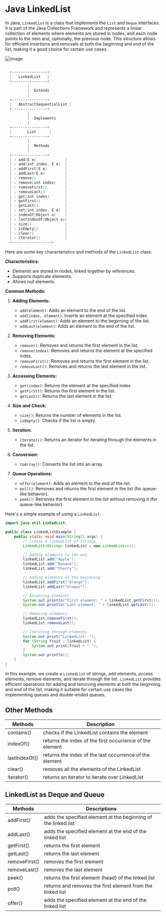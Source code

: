 # Java LinkedList

In Java, `LinkedList` is a class that implements the `List` and `Deque` interfaces. It is part of the Java Collections Framework and represents a linear collection of elements where elements are stored in nodes, and each node points to the next and, optionally, the previous node. This structure allows for efficient insertions and removals at both the beginning and end of the list, making it a good choice for certain use cases.

![image](https://github.com/Pankaj-Str/Learn-JAVA-SE/assets/36913690/663f9dfb-1b5f-401d-a3d5-182cf9ab63ff)


```scss

  +----------------+
  |   LinkedList   |
  +----------------+
          |
          |  Extends
          |
  +----------------+
  |   AbstractSequentialList |
  +----------------+
          |
          |  Implements
          |
  +----------------+
  |       List      |
  +----------------+
          |
          |  Methods
          |
  +----------------+
  | - add(E e)             |
  | - add(int index, E e)  |
  | - addFirst(E e)        |
  | - addLast(E e)         |
  | - remove()             |
  | - remove(int index)    |
  | - removeFirst()        |
  | - removeLast()         |
  | - get(int index)       |
  | - getFirst()           |
  | - getLast()            |
  | - set(int index, E e)  |
  | - indexOf(Object o)    |
  | - lastIndexOf(Object o)|
  | - size()               |
  | - isEmpty()            |
  | - clear()              |
  | - iterator()           |
  +------------------+


```


Here are some key characteristics and methods of the `LinkedList` class:

**Characteristics:**
- Elements are stored in nodes, linked together by references.
- Supports duplicate elements.
- Allows null elements.

**Common Methods:**

1. **Adding Elements:**
   - `add(element)`: Adds an element to the end of the list.
   - `add(index, element)`: Inserts an element at the specified index.
   - `addFirst(element)`: Adds an element to the beginning of the list.
   - `addLast(element)`: Adds an element to the end of the list.

2. **Removing Elements:**
   - `remove()`: Removes and returns the first element in the list.
   - `remove(index)`: Removes and returns the element at the specified index.
   - `removeFirst()`: Removes and returns the first element in the list.
   - `removeLast()`: Removes and returns the last element in the list.

3. **Accessing Elements:**
   - `get(index)`: Returns the element at the specified index.
   - `getFirst()`: Returns the first element in the list.
   - `getLast()`: Returns the last element in the list.

4. **Size and Check:**
   - `size()`: Returns the number of elements in the list.
   - `isEmpty()`: Checks if the list is empty.

5. **Iteration:**
   - `iterator()`: Returns an iterator for iterating through the elements in the list.

6. **Conversion:**
   - `toArray()`: Converts the list into an array.

7. **Queue Operations:**
   - `offer(element)`: Adds an element to the end of the list.
   - `poll()`: Removes and returns the first element in the list (for queue-like behavior).
   - `peek()`: Retrieves the first element in the list without removing it (for queue-like behavior).

Here's a simple example of using a `LinkedList`:

```java
import java.util.LinkedList;

public class LinkedListExample {
    public static void main(String[] args) {
        // Create a LinkedList of strings
        LinkedList<String> linkedList = new LinkedList<>();

        // Adding elements to the end
        linkedList.add("Apple");
        linkedList.add("Banana");
        linkedList.add("Cherry");

        // Adding elements at the beginning
        linkedList.addFirst("Orange");
        linkedList.addLast("Grapes");

        // Accessing elements
        System.out.println("First element: " + linkedList.getFirst());
        System.out.println("Last element: " + linkedList.getLast());

        // Removing elements
        linkedList.removeFirst();
        linkedList.removeLast();

        // Iterating through elements
        System.out.print("LinkedList: ");
        for (String fruit : linkedList) {
            System.out.print(fruit + " ");
        }
        System.out.println();
    }
}
```

In this example, we create a `LinkedList` of strings, add elements, access elements, remove elements, and iterate through the list. `LinkedList` provides efficient operations for adding and removing elements at both the beginning and end of the list, making it suitable for certain use cases like implementing queues and double-ended queues.


## Other Methods
| Methods	| Description|
|-----|---|
|contains()	|checks if the LinkedList contains the element|
|indexOf()|	returns the index of the first occurrence of the element|
|lastIndexOf()|	returns the index of the last occurrence of the element|
|clear()	|removes all the elements of the LinkedList|
|iterator()|	returns an iterator to iterate over LinkedList|


## LinkedList as Deque and Queue

|Methods|	Descriptions|
|---------|---------|
|addFirst()	|adds the specified element at the beginning of the linked list|
|addLast()	|adds the specified element at the end of the linked list|
|getFirst()	|returns the first element|
|getLast()	|returns the last element|
|removeFirst()	|removes the first element|
|removeLast()	|removes the last element|
|peek()	|returns the first element (head) of the linked list|
|poll()	|returns and removes the first element from the linked list|
|offer()|	adds the specified element at the end of the linked list|



